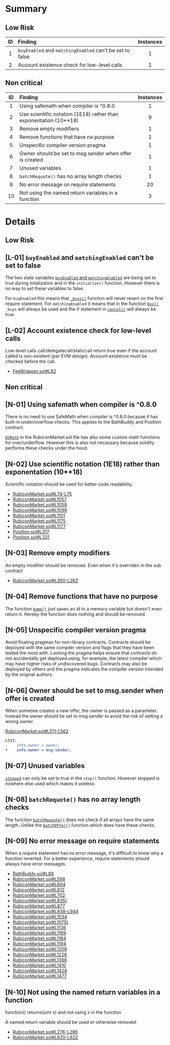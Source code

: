 # Summary
## Low Risk
|ID     | Finding| Instances |
|:----: | :---           |   :----:         |
|1       |`buyEnabled` and `matchingEnabled` can't be set to false|1|
|2       |Account existence check for low-level calls|1|


## Non critical
|ID     | Finding| Instances |
|:----: | :---           |   :----:         |
|1       |Using safemath when compiler is ^0.8.0| 1 |
|2       |Use scientific notation (1E18) rather than exponentation (10**18)| 9 |
|3       |Remove empty modifiers| 1 |
|4       |Remove functions that have no purpose|1|
|5       |Unspecific compiler version pragma|1|
|6       |Owner should be set to msg.sender when offer is created|1|
|7       |Unused variables|1|
|8       |`batchRequote()` has no array length checks|1|
|9       |No error message on require statements|20|
|10      |Not using the named return variables in a function|3|
# Details
## Low Risk 
## [L-01] `buyEnabled` and `matchingEnabled` can't be set to false
The two state variables [`buyEnabled` and `matchingEnabled`](https://github.com/code-423n4/2023-04-rubicon/blob/main/contracts/RubiconMarket.sol#L675-L676) are being set to true during initalization and in the `initialize()` function. However there is no way to set these variables to false.

For `buyEnabled` this means that [`_buys()`](https://github.com/code-423n4/2023-04-rubicon/blob/main/contracts/RubiconMarket.sol#L1184) function will never revert on the first require statement. For `matchingEnabled` it means that in the function [`buy()`](https://github.com/code-423n4/2023-04-rubicon/blob/main/contracts/RubiconMarket.sol#L863) `_buys` will always be used and the if statement in [`cancel()`](https://github.com/code-423n4/2023-04-rubicon/blob/main/contracts/RubiconMarket.sol#L871-L883) will always be true.
## [L-02] Account existence check for low-level calls
Low-level calls call/delegatecall/staticcall return true even if the account called is non-existent (per EVM design). Account existence must be checked before the call.
- [FeeWrapper.sol#L82](https://github.com/code-423n4/2023-04-rubicon/blob/main/contracts/utilities/FeeWrapper.sol#L82)

## Non critical
## [N-01] Using safemath when compiler is ^0.8.0
There is no need to use SafeMath when compiler is ^0.8.0 because it has built-in under/overflow checks. This applies to the BathBuddy and Position contract.

[`DSMath`](https://github.com/code-423n4/2023-04-rubicon/blob/main/contracts/RubiconMarket.sol#L46-L56) in the RubiconMarket.sol file has also some custom math functions for over/underflow. However this is also not necassary because solidity performs these checks under the hood.
## [N-02] Use scientific notation (1E18) rather than exponentation (10**18)
Scientific notation should be used for better code readability.
- [RubiconMarket.sol#L74-L75](https://github.com/code-423n4/2023-04-rubicon/blob/main/contracts/RubiconMarket.sol#L74-L75)
- [RubiconMarket.sol#L1057](https://github.com/code-423n4/2023-04-rubicon/blob/main/contracts/RubiconMarket.sol#L1057)
- [RubiconMarket.sol#L1059](https://github.com/code-423n4/2023-04-rubicon/blob/main/contracts/RubiconMarket.sol#L1059)
- [RubiconMarket.sol#L1099](https://github.com/code-423n4/2023-04-rubicon/blob/main/contracts/RubiconMarket.sol#L1099)
- [RubiconMarket.sol#L1101](https://github.com/code-423n4/2023-04-rubicon/blob/main/contracts/RubiconMarket.sol#L1101)
- [RubiconMarket.sol#L1175](https://github.com/code-423n4/2023-04-rubicon/blob/main/contracts/RubiconMarket.sol#L1175)
- [RubiconMarket.sol#L1177](https://github.com/code-423n4/2023-04-rubicon/blob/main/contracts/RubiconMarket.sol#L1177)
- [Position.sol#L317](https://github.com/code-423n4/2023-04-rubicon/blob/main/contracts/utilities/poolsUtility/Position.sol#L317)
- [Position.sol#L331](https://github.com/code-423n4/2023-04-rubicon/blob/main/contracts/utilities/poolsUtility/Position.sol#L331)
## [N-03] Remove empty modifiers
An empty modifier should be removed. Even when it's overriden in the sub contract
- [RubiconMarket.sol#L260-L262](https://github.com/code-423n4/2023-04-rubicon/blob/main/contracts/RubiconMarket.sol#L260-L262)
## [N-04] Remove functions that have no purpose
The function [`bump()`](https://github.com/code-423n4/2023-04-rubicon/blob/main/contracts/RubiconMarket.sol#L297-L310) just saves an id to a memory variable but doesn't even return it. Hereby the function does nothing and should be removed.
## [N-05] Unspecific compiler version pragma
Avoid floating pragmas for non-library contracts. Contracts should be deployed with the same compiler version and flags that they have been tested the most with. Locking the pragma helps ensure that contracts do not accidentally get deployed using, for example, the latest compiler which may have higher risks of undiscovered bugs. Contracts may also be deployed by others and the pragma indicates the compiler version intended by the original authors.
## [N-06] Owner should be set to msg.sender when offer is created
When someone creates a new offer, the owner is passed as a parameter. Instead the owner should be set to msg.sender to avoid the risk of setting a wrong owner.

[RubiconMarket.sol#L511-L562](https://github.com/code-423n4/2023-04-rubicon/blob/main/contracts/RubiconMarket.sol#L511-L562)
```diff
L533:
-    info.owner = owner;
+    info.owner = msg.sender;
```
## [N-07] Unused variables
[`stopped`](https://github.com/code-423n4/2023-04-rubicon/blob/main/contracts/RubiconMarket.sol#L594) can only be set to true in the `stop()` function. However stopped is nowhere else used which makes it useless. 
## [N-08] `batchRequote()` has no array length checks
The function [`batchRequote()`](https://github.com/code-423n4/2023-04-rubicon/blob/main/contracts/RubiconMarket.sol#L917-L933) does not check if all arrays have the same length. Unlike the [`batchOffer()`](https://github.com/code-423n4/2023-04-rubicon/blob/main/contracts/RubiconMarket.sol#L887-L907) function which does have these checks.
## [N-09] No error message on require statements
When a require statement has no error message, it's difficult to know why a function reverted. For a better experience, require statements should always have error messages.
- [BathBuddy.sol#L88](https://github.com/code-423n4/2023-04-rubicon/blob/main/contracts/periphery/BathBuddy.sol#L88)
- [RubiconMarket.sol#L598](https://github.com/code-423n4/2023-04-rubicon/blob/main/contracts/RubiconMarket.sol#L598)
- [RubiconMarket.sol#L604](https://github.com/code-423n4/2023-04-rubicon/blob/main/contracts/RubiconMarket.sol#L604)
- [RubiconMarket.sol#L612](https://github.com/code-423n4/2023-04-rubicon/blob/main/contracts/RubiconMarket.sol#L612)
- [RubiconMarket.sol#L702](https://github.com/code-423n4/2023-04-rubicon/blob/main/contracts/RubiconMarket.sol#L702)
- [RubiconMarket.sol#L835)](https://github.com/code-423n4/2023-04-rubicon/blob/main/contracts/RubiconMarket.sol#L835)
- [RubiconMarket.sol#L877](https://github.com/code-423n4/2023-04-rubicon/blob/main/contracts/RubiconMarket.sol#L877)
- [RubiconMarket.sol#L938-L944](https://github.com/code-423n4/2023-04-rubicon/blob/main/contracts/RubiconMarket.sol#L938-L944)
- [RubiconMarket.sol#L1034](https://github.com/code-423n4/2023-04-rubicon/blob/main/contracts/RubiconMarket.sol#L1034)
- [RubiconMarket.sol#L1075)](https://github.com/code-423n4/2023-04-rubicon/blob/main/contracts/RubiconMarket.sol#L1075)
- [RubiconMarket.sol#L1136](https://github.com/code-423n4/2023-04-rubicon/blob/main/contracts/RubiconMarket.sol#L1136)
- [RubiconMarket.sol#L1169](https://github.com/code-423n4/2023-04-rubicon/blob/main/contracts/RubiconMarket.sol#L1169)
- [RubiconMarket.sol#L1184](https://github.com/code-423n4/2023-04-rubicon/blob/main/contracts/RubiconMarket.sol#L1184)
- [RubiconMarket.sol#L1194](https://github.com/code-423n4/2023-04-rubicon/blob/main/contracts/RubiconMarket.sol#L1194)
- [RubiconMarket.sol#L1209](https://github.com/code-423n4/2023-04-rubicon/blob/main/contracts/RubiconMarket.sol#L1209)
- [RubiconMarket.sol#L1226](https://github.com/code-423n4/2023-04-rubicon/blob/main/contracts/RubiconMarket.sol#L1226)
- [RubiconMarket.sol#L1366](https://github.com/code-423n4/2023-04-rubicon/blob/main/contracts/RubiconMarket.sol#L1366)
- [RubiconMarket.sol#L1410](https://github.com/code-423n4/2023-04-rubicon/blob/main/contracts/RubiconMarket.sol#L1410)
- [RubiconMarket.sol#L1428](https://github.com/code-423n4/2023-04-rubicon/blob/main/contracts/RubiconMarket.sol#L1428)
- [RubiconMarket.sol#L1477](https://github.com/code-423n4/2023-04-rubicon/blob/main/contracts/RubiconMarket.sol#L1477)
## [N-10] Not using the named return variables in a function
function() returns(uint x) and not using x in the function

A named return variable should be used or otherwise removed:
- [RubiconMarket.sol#L276-L286](https://github.com/code-423n4/2023-04-rubicon/blob/main/contracts/RubiconMarket.sol#L276-L286)
- [RubiconMarket.sol#L620-L622](https://github.com/code-423n4/2023-04-rubicon/blob/main/contracts/RubiconMarket.sol#L620-L622)
